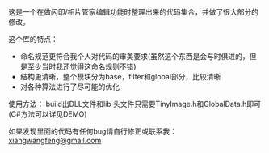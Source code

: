 这是一个在做闪印/相片管家编辑功能时整理出来的代码集合，并做了很大部分的修改。

这个库的特点：

* 命名规范更符合我个人对代码的审美要求(虽然这个东西是会与时俱进的，但是至少当时我还觉得这命名规则不错)
* 结构更清晰，整个模块分为base，filter和global部分，比较清晰
* 对各种算法进行了尽可能的优化


使用方法：
build出DLL文件和lib
头文件只需要TinyImage.h和GlobalData.h即可 (C#方法可以详见DEMO)


如果发现里面的代码有任何bug请自行修正或联系我：
xiangwangfeng@gmail.com
